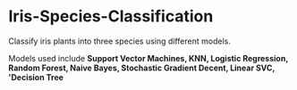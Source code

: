 # Iris-Species-Classification
Classify iris plants into three species using different models.

Models used include **Support Vector Machines, KNN, Logistic Regression, Random Forest, Naive Bayes, Stochastic Gradient Decent, Linear SVC, 'Decision Tree**
